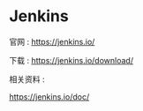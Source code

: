 # Jenkins

官网 : https://jenkins.io/

下载 : https://jenkins.io/download/

相关资料 : 

https://jenkins.io/doc/

